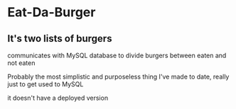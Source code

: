 # Eat-Da-Burger

## It's two lists of burgers 

communicates with MySQL database to divide burgers between eaten and not eaten

Probably the most simplistic and purposeless thing I've made to date, really just to get used to MySQL

it doesn't have a deployed version
